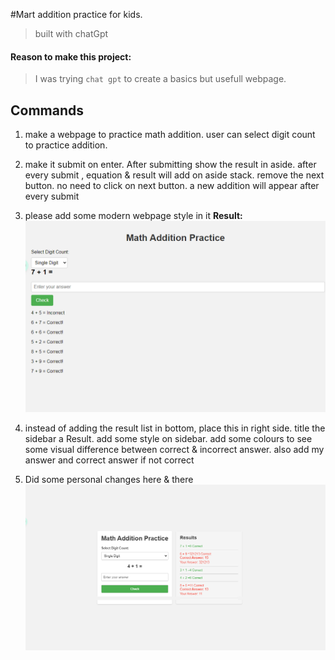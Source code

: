 #Mart addition practice for kids.
> built with chatGpt

#### **Reason to make this project:**
> I was trying `chat gpt` to create a basics but usefull webpage.

## Commands
1. make a webpage to practice math addition. user can select digit count to practice addition.
2. make it submit on enter. After submitting show the result in aside. after every submit , equation & result will add on aside stack. 
remove the next button. no need to click on next button. a new addition will appear after every submit 
3. please add some modern webpage style in it
**Result:** 
![by chatGPT](./ss/2.png)
4. instead of adding the result list in bottom, place this in right side. title the sidebar a Result. add some style on sidebar. add some colours to see some visual difference between correct & incorrect answer. also add my answer and correct answer if not correct

5. Did some personal changes here & there
![Alt text](./ss/3.png)

